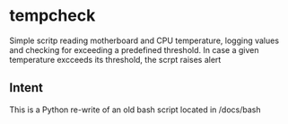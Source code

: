 # tempcheck
Simple scritp reading motherboard and CPU temperature, logging values and checking for exceeding a predefined threshold.
In case a given temperature excceeds its threshold, the scrpt raises alert

## Intent
This is a Python re-write of an old bash script located in /docs/bash
